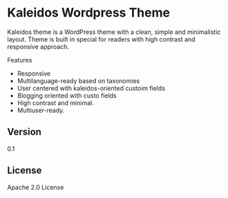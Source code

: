 Kaleidos Wordpress Theme
=========================

Kaleidos theme is a WordPress theme with a clean, simple and minimalistic layout. Theme is built in special for readers with high contrast and responsive approach.

Features

  - Responsive
  - Multilanguage-ready based on taxonomies
  - User centered with kaleidos-oriented custoim fields
  - Blogging oriented with custo fields
  - High contrast and minimal.
  - Multiuser-ready.

Version
----
0.1

License
-----------

Apache 2.0 License
